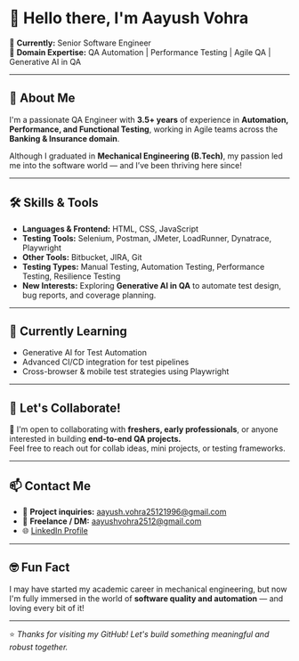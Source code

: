 # 👋 Hello there, I'm Aayush Vohra

🔧 **Currently:** Senior Software Engineer  
📍 **Domain Expertise:** QA Automation | Performance Testing | Agile QA | Generative AI in QA

---

## 🚀 About Me

I'm a passionate QA Engineer with **3.5+ years** of experience in **Automation, Performance, and Functional Testing**, working in Agile teams across the **Banking & Insurance domain**.

Although I graduated in **Mechanical Engineering (B.Tech)**, my passion led me into the software world — and I’ve been thriving here since!

---

## 🛠️ Skills & Tools

- **Languages & Frontend:** HTML, CSS, JavaScript  
- **Testing Tools:** Selenium, Postman, JMeter, LoadRunner, Dynatrace, Playwright  
- **Other Tools:** Bitbucket, JIRA, Git  
- **Testing Types:** Manual Testing, Automation Testing, Performance Testing, Resilience Testing  
- **New Interests:** Exploring **Generative AI in QA** to automate test design, bug reports, and coverage planning.

---

## 🌱 Currently Learning

- Generative AI for Test Automation  
- Advanced CI/CD integration for test pipelines  
- Cross-browser & mobile test strategies using Playwright

---

## 💬 Let's Collaborate!

🤝 I'm open to collaborating with **freshers, early professionals**, or anyone interested in building **end-to-end QA projects.**  
Feel free to reach out for collab ideas, mini projects, or testing frameworks.

---

## 📫 Contact Me

- 📧 **Project inquiries:** aayush.vohra25121996@gmail.com  
- 💼 **Freelance / DM:** aayushvohra2512@gmail.com  
- 🌐 [LinkedIn Profile](https://www.linkedin.com/in/aayush-vohra)

---

## 🤓 Fun Fact

I may have started my academic career in mechanical engineering, but now I'm fully immersed in the world of **software quality and automation** — and loving every bit of it!

---

⭐️ _Thanks for visiting my GitHub! Let's build something meaningful and robust together._
